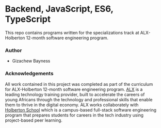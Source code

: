 # Backend, JavaScript, ES6, TypeScript
This repo contains programs written for the specializations track at ALX-Holberton 12-month software engineering program.
### Author
* Gizachew Bayness
### Acknowledgements
All work contained in this project was completed as part of the curriculum for ALX-Holberton 12-month software engineering program. <a href="https://www.alxafrica.com/">ALX</a> is a leading technology training provider, built to accelerate the careers of young Africans through the technology and professional skills that enable them to thrive in the digital economy. ALX works collaborately with <a href="https://www.holbertonschool.com/">Holberton School</a> which is a campus-based full-stack software engineering program that prepares students for careers in the tech industry using project-based peer learning.
